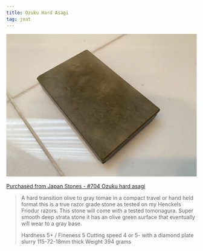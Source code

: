 ```yaml
---
title: Ozuku Hard Asagi
tag: jnat
---
```

![Ozuku Hard Asagi](/images/ozuku-001.jpeg)

[Purchased from Japan Stones - #704 Ozuku hard asagi](https://www.japanstones.com/product-page/704-ozuku-hard-asagi)

> A hard transition olive to gray tomae in a compact travel or hand held format this is a true razor grade stone as tested on my Henckels Friodur razors. This stone will come with a tested tomonagura. Super smooth deep strata stone it has an olive green surface that eventually will wear to a gray base.
>
> Hardness 5+ / Fineness 5
> Cutting speed 4 or 5- with a diamond plate slurry
> 115-72-18mm thick
> Weight 394 grams